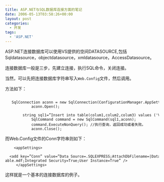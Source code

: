 ```yaml
---
title: ASP.NET与SQL数据库连接方面的笔记
date: 2006-05-13T03:58:26+00:00
layout: post
categories:
  - 开发
tags:
  - 'ASP.NET'
---
```

ASP.NET连接数据库可以使用VS提供的空间DATASOURCE,包括Sqldatasource，objectdatasource，xmldatasource，AccessDatasource。

连接数据库一般是三步，先建立连接，执行SQL命令，关闭连接。

当然，可以先把连接数据库字符串写入`Web.Config`文件，然后调用。

方法如下：
```
       SqlConnection aconn = new SqlConnection(ConfigurationManager.AppSettings.Get(“Conn”));
            aconn.Open();
            string sql1=”Insert into table(colum1,colum2,colum3) values ('Value1','Value2','value3')”;
            SqlCommand command = new SqlCommand(sql1,aconn);
            command.ExecuteNonQuery(); //执行查询，返回成功或者失败。
            aconn.Close();
```

而Web.Config文件的Conn字符串则如下：
```
    <appSettings>
      <add key=”Conn” value=”Data Source=.SQLEXPRESS;AttachDbFilename=|DataDirectory| able.mdf;Integrated Security=True;User Instance=True” />
     </appSettings>
```

这样就是一个基本的连接数据库的例子。
